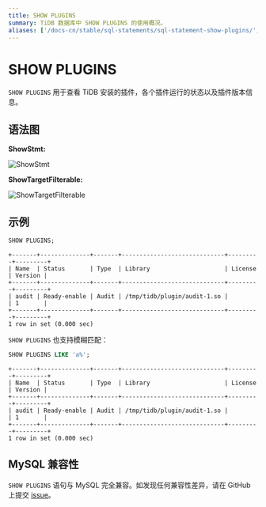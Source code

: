 ```yaml
---
title: SHOW PLUGINS
summary: TiDB 数据库中 SHOW PLUGINS 的使用概况。
aliases: ['/docs-cn/stable/sql-statements/sql-statement-show-plugins/','/docs-cn/v4.0/sql-statements/sql-statement-show-plugins/']
---
```


# SHOW PLUGINS

`SHOW PLUGINS` 用于查看 TiDB 安装的插件，各个插件运行的状态以及插件版本信息。

## 语法图

**ShowStmt:**

![ShowStmt](https://docs-download.pingcap.com/media/images/docs-cn/sqlgram/ShowStmt.png)

**ShowTargetFilterable:**

![ShowTargetFilterable](https://docs-download.pingcap.com/media/images/docs-cn/sqlgram/ShowTargetFilterable.png)

## 示例


```sql
SHOW PLUGINS;
```

```
+-------+--------------+-------+-----------------------------+---------+---------+
| Name  | Status       | Type  | Library                     | License | Version |
+-------+--------------+-------+-----------------------------+---------+---------+
| audit | Ready-enable | Audit | /tmp/tidb/plugin/audit-1.so |         | 1       |
+-------+--------------+-------+-----------------------------+---------+---------+
1 row in set (0.000 sec)
```

`SHOW PLUGINS` 也支持模糊匹配：


```sql
SHOW PLUGINS LIKE 'a%';
```

```
+-------+--------------+-------+-----------------------------+---------+---------+
| Name  | Status       | Type  | Library                     | License | Version |
+-------+--------------+-------+-----------------------------+---------+---------+
| audit | Ready-enable | Audit | /tmp/tidb/plugin/audit-1.so |         | 1       |
+-------+--------------+-------+-----------------------------+---------+---------+
1 row in set (0.000 sec)
```

## MySQL 兼容性

`SHOW PLUGINS` 语句与 MySQL 完全兼容。如发现任何兼容性差异，请在 GitHub 上提交 [issue](https://github.com/pingcap/tidb/issues/new/choose)。
